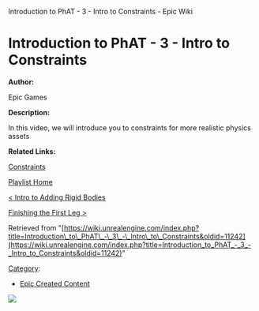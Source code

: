 Introduction to PhAT - 3 - Intro to Constraints - Epic Wiki                    

Introduction to PhAT - 3 - Intro to Constraints
===============================================

**Author:**

Epic Games

**Description:**

In this video, we will introduce you to constraints for more realistic physics assets

**Related Links:**

[Constraints](https://docs.unrealengine.com/latest/INT/Engine/Physics/Constraints/ConstraintsUserGuide/index.html)

[Playlist Home](/Category:Epic_Video_Playlists "Category:Epic Video Playlists")

[< Intro to Adding Rigid Bodies](/Introduction_to_PhAT_-_2_-_Intro_to_Adding_Rigid_Bodies "Introduction to PhAT - 2 - Intro to Adding Rigid Bodies")

[Finishing the First Leg >](/Introduction_to_PhAT_-_4_-_Finishing_the_First_Leg "Introduction to PhAT - 4 - Finishing the First Leg")

Retrieved from "[https://wiki.unrealengine.com/index.php?title=Introduction\_to\_PhAT\_-\_3\_-\_Intro\_to\_Constraints&oldid=11242](https://wiki.unrealengine.com/index.php?title=Introduction_to_PhAT_-_3_-_Intro_to_Constraints&oldid=11242)"

[Category](/Special:Categories "Special:Categories"):

*   [Epic Created Content](/Category:Epic_Created_Content "Category:Epic Created Content")

  ![](https://tracking.unrealengine.com/track.png)